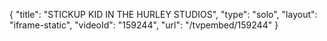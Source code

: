 {
    "title": "STICKUP KID IN THE HURLEY STUDIOS",
    "type": "solo",
    "layout": "iframe-static",
    "videoId": "159244",
    "url": "\/tvpembed\/159244"
}